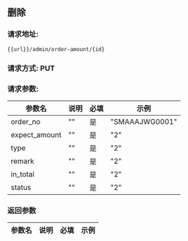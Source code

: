 ## 删除
### 请求地址:
```
{{url}}/admin/order-amount/{id}
```
### 请求方式: PUT  
### 请求参数:  

|参数名|说明|必填|示例|  
 |---|---|---|---|  
|order_no|""|是|"SMAAAJWG0001"|  
|expect_amount|""|是|"2"|  
|type|""|是|"2"|  
|remark|""|是|"2"|  
|in_total|""|是|"2"|  
|status|""|是|"2"|  
### 返回参数  

|参数名|说明|必填|示例|  
 |---|---|---|---|  
